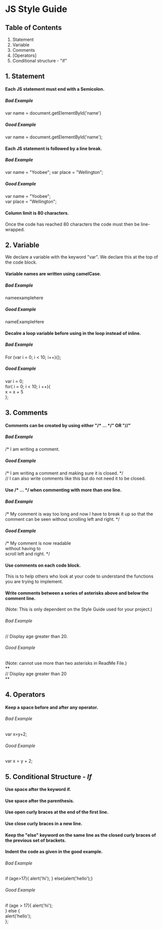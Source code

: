 # JS Style Guide
## Table of Contents

1. Statement
2. Variable
3. Comments
4. [Operators]
5. Conditional structure - "if"

## 1. Statement
#### Each JS statement must end with a Semicolon.

##### *Bad Example*
var name = document.getElementById('name')

##### *Good Example*
var name = document.getElementById('name');

#### Each JS statement is followed by a line break.

##### *Bad Example*
var name = "Yoobee"; var place = "Wellington";

##### *Good Example*
var name = "Yoobee";
<br> var place = "Wellington";

#### Column limit is 80 characters.
Once the code has reached 80 characters the code must then be line-wrapped.

## 2. Variable
We declare a variable with the keyword "var".
We declare this at the top of the code block.
#### Variable names are written using camelCase.

##### *Bad Example*
nameexamplehere
##### *Good Example*
nameExampleHere

#### Decalre a loop variable before using in the loop instead of inline.

##### *Bad Example*
For (var i = 0; i < 10; i++){};
##### *Good Example*
var i = 0;
<br> for( i = 0; i < 10; i ++){
  <br>x = x + 5<br>
};

## 3. Comments
#### Comments can be created by using either "/* ... */" OR "//"

##### *Bad Example*
/* I am writing a comment.
##### *Good Example*
/* I am writing a comment and making sure it is closed. */ <br>
// I can also write comments like this but do not need it to be closed.

#### Use /* ... */ when commenting with more than one line.

##### *Bad Example*
/* My comment is way too long and now I have to break it up so that the comment can be seen without scrolling left and right. */
##### *Good Example*
/* My comment is now readable <br> without having to <br> scroll left and right. */

#### Use comments on each code block.
This is to help others who look at your code to understand the functions <br> you are trying to implement.

#### Write comments between a series of asterisks above and below the comment line.
(Note: This is only dependent on the Style Guide used for your project.)

###### *Bad Example*
// Display age greater than 20.

###### *Good Example*
(Note: cannot use more than two asterisks in ReadMe File.)<br>
** <br>
// Display age greater than 20
<br> **

## 4. Operators
#### Keep a space before and after any operator.

###### *Bad Example*
var x=y+2;

###### *Good Example*
var x = y + 2;


## 5. Conditional Structure - *If*
#### Use space after the keyword if.
#### Use space after the parenthesis.
#### Use open curly braces at the end of the first line.
#### Use close curly braces in a new line.
#### Keep the "else" keyword on the same line as the closed curly braces of the previous set of brackets.
#### Indent the code as given in the good example.

###### *Bad Example*

if (age>17){
alert('hi');
}
else{alert('hello');}

###### *Good Example*

if (age > 17){
  alert('hi');
<br>} else {<br>
  alert('hello');
<br>};

